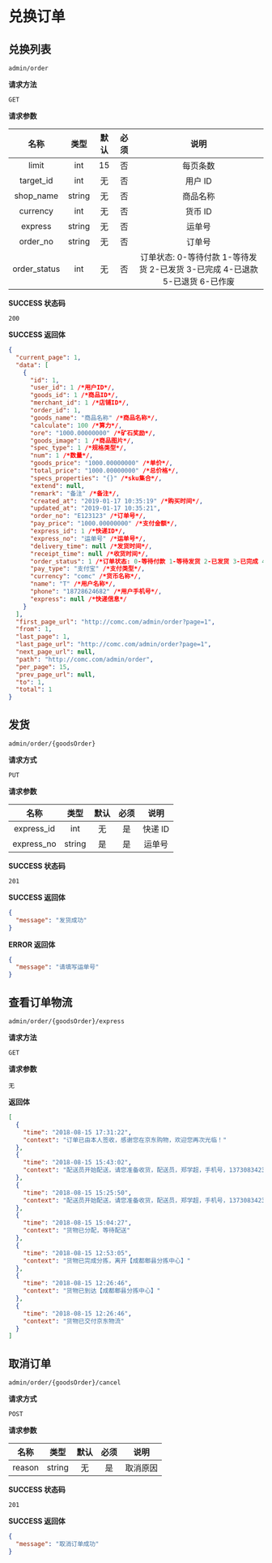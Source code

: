 # 兑换订单

## 兑换列表

`admin/order`

**请求方法**

`GET`

**请求参数**

|     名称     |  类型  | 默认 | 必须 |                                     说明                                     |
| :----------: | :----: | :--: | :--: | :--------------------------------------------------------------------------: |
|    limit     |  int   |  15  |  否  |                                   每页条数                                   |
|  target_id   |  int   |  无  |  否  |                                   用户 ID                                    |
|  shop_name   | string |  无  |  否  |                                   商品名称                                   |
|   currency   |  int   |  无  |  否  |                                   货币 ID                                    |
|   express    | string |  无  |  否  |                                    运单号                                    |
|   order_no   | string |  无  |  否  |                                    订单号                                    |
| order_status |  int   |  无  |  否  | 订单状态: 0-等待付款 1-等待发货 2-已发货 3-已完成 4-已退款 5-已退货 6-已作废 |

**SUCCESS 状态码**

`200`

**SUCCESS 返回体**

```json
{
  "current_page": 1,
  "data": [
    {
      "id": 1,
      "user_id": 1 /*用户ID*/,
      "goods_id": 1 /*商品ID*/,
      "merchant_id": 1 /*店铺ID*/,
      "order_id": 1,
      "goods_name": "商品名称" /*商品名称*/,
      "calculate": 100 /*算力*/,
      "ore": "1000.00000000" /*矿石奖励*/,
      "goods_image": 1 /*商品图片*/,
      "spec_type": 1 /*规格类型*/,
      "num": 1 /*数量*/,
      "goods_price": "1000.00000000" /*单价*/,
      "total_price": "1000.00000000" /*总价格*/,
      "specs_properties": "{}" /*sku集合*/,
      "extend": null,
      "remark": "备注" /*备注*/,
      "created_at": "2019-01-17 10:35:19" /*购买时间*/,
      "updated_at": "2019-01-17 10:35:21",
      "order_no": "E123123" /*订单号*/,
      "pay_price": "1000.00000000" /*支付金额*/,
      "express_id": 1 /*快递ID*/,
      "express_no": "运单号" /*运单号*/,
      "delivery_time": null /*发货时间*/,
      "receipt_time": null /*收货时间*/,
      "order_status": 1 /*订单状态: 0-等待付款 1-等待发货 2-已发货 3-已完成 4-已退款 5-已退货 6-已作废*/,
      "pay_type": "支付宝" /*支付类型*/,
      "currency": "comc" /*货币名称*/,
      "name": "T" /*用户名称*/,
      "phone": "18728624682" /*用户手机号*/,
      "express": null /*快递信息*/
    }
  ],
  "first_page_url": "http://comc.com/admin/order?page=1",
  "from": 1,
  "last_page": 1,
  "last_page_url": "http://comc.com/admin/order?page=1",
  "next_page_url": null,
  "path": "http://comc.com/admin/order",
  "per_page": 15,
  "prev_page_url": null,
  "to": 1,
  "total": 1
}
```

## 发货

`admin/order/{goodsOrder}`

**请求方式**

`PUT`

**请求参数**

|    名称    |  类型  | 默认 | 必须 |  说明   |
| :--------: | :----: | :--: | :--: | :-----: |
| express_id |  int   |  无  |  是  | 快递 ID |
| express_no | string |  是  |  是  | 运单号  |

**SUCCESS 状态码**

`201`

**SUCCESS 返回体**

```json
{
  "message": "发货成功"
}
```

**ERROR 返回体**

```json
{
  "message": "请填写运单号"
}
```

## 查看订单物流

`admin/order/{goodsOrder}/express`

**请求方法**

`GET`

**请求参数**

`无`

**返回体**

```json
[
  {
    "time": "2018-08-15 17:31:22",
    "context": "订单已由本人签收，感谢您在京东购物，欢迎您再次光临！"
  },
  {
    "time": "2018-08-15 15:43:02",
    "context": "配送员开始配送，请您准备收货，配送员，郑学超，手机号，13730834230或17360166072"
  },
  {
    "time": "2018-08-15 15:25:50",
    "context": "配送员开始配送，请您准备收货，配送员，郑学超，手机号，13730834230或17360166072"
  },
  {
    "time": "2018-08-15 15:04:27",
    "context": "货物已分配，等待配送"
  },
  {
    "time": "2018-08-15 12:53:05",
    "context": "货物已完成分拣，离开【成都郫县分拣中心】"
  },
  {
    "time": "2018-08-15 12:26:46",
    "context": "货物已到达【成都郫县分拣中心】"
  },
  {
    "time": "2018-08-15 12:26:46",
    "context": "货物已交付京东物流"
  }
]
```

## 取消订单

`admin/order/{goodsOrder}/cancel`

**请求方式**

`POST`

**请求参数**

|    名称    |  类型  | 默认 | 必须 |  说明   |
| :--------: | :----: | :--: | :--: | :-----: |
| reason |  string   |  无  |  是  | 取消原因 |

**SUCCESS 状态码**

`201`

**SUCCESS 返回体**

```json
{
  "message": "取消订单成功"
}
```
